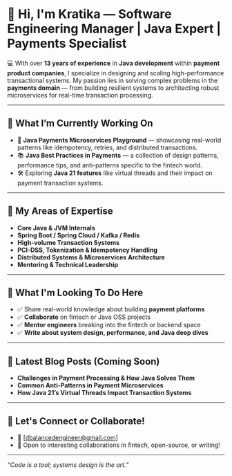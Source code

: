 # 👋 Hi, I'm Kratika — Software Engineering Manager | Java Expert | Payments Specialist

💻 With over **13 years of experience** in **Java development** within **payment product companies**, I specialize in designing and scaling high-performance transactional systems. My passion lies in solving complex problems in the **payments domain** — from building resilient systems to architecting robust microservices for real-time transaction processing.

---

## 🔎 What I’m Currently Working On
- 🚀 **Java Payments Microservices Playground** — showcasing real-world patterns like idempotency, retries, and distributed transactions.
- 📚 **Java Best Practices in Payments** — a collection of design patterns, performance tips, and anti-patterns specific to the fintech world.
- 🛠 Exploring **Java 21 features** like virtual threads and their impact on payment transaction systems.

---

## 🧠 My Areas of Expertise
- **Core Java & JVM Internals**
- **Spring Boot / Spring Cloud / Kafka / Redis**
- **High-volume Transaction Systems**
- **PCI-DSS, Tokenization & Idempotency Handling**
- **Distributed Systems & Microservices Architecture**
- **Mentoring & Technical Leadership**

---

## 🌱 What I'm Looking To Do Here
- ✅ Share real-world knowledge about building **payment platforms**
- ✅ **Collaborate** on fintech or Java OSS projects
- ✅ **Mentor engineers** breaking into the fintech or backend space
- ✅ **Write about system design, performance, and Java deep dives**

---

## 📝 Latest Blog Posts (Coming Soon)
- **Challenges in Payment Processing & How Java Solves Them**
- **Common Anti-Patterns in Payment Microservices**
- **How Java 21’s Virtual Threads Impact Transaction Systems**

---

## 🤝 Let's Connect or Collaborate!
- 📧 [dbalancedengineer@gmail.com]
- 💬 Open to interesting collaborations in fintech, open-source, or writing!

---

_“Code is a tool; systems design is the art.”_
